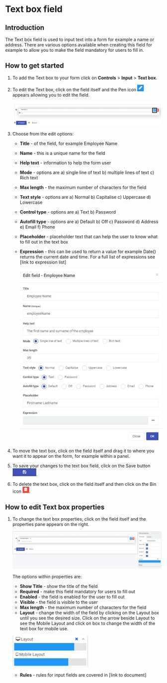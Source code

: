 # Text box field

## Introduction

The Text box field is used to input text into a form for example a name or address. There are various options available when creating this field for example to allow you to make the field mandatory for users to fill in.



## How to get started

1. To add the Text box to your form click on **Controls** > **Input** > **Text box**.

2. To edit the Text box, click on the field itself and the Pen icon ![Pen icon](images/penicon.png) appears allowing you to edit the field.

   ![Edit text box](images/edittextbox.png)

3. Choose from the edit options:

   - **Title** - of the field, for example Employee Name

   - **Name** - this is a unique name for the field

   - **Help text** - information to help the form user

   - **Mode** - options are a) single line of text b) multiple lines of text c) Rich text

   - **Max length** - the maximum number of characters for the field

   - **Text style** - options are a) Normal b) Capitalise c) Uppercase d) Lowercase

   - **Control type** - options are a) Text b) Password

   - **Autofill type** - options are a) Default b) Off c) Password d) Address e) Email f) Phone

   - **Placeholder** - placeholder text that can help the user to know what to fill out in the text box

   - **Expression** - this can be used to return a value for example Date() returns the current date and time. For a full list of expressions see [link to expression list]

     ![Example of text box options](images/textboxfilled.png)

4. To move the text box, click on the field itself and drag it to where you want it to appear on the form, for example within a panel. 

5. To save your changes to the text box field, click on the Save button ![Save button](images/saveprocess.png).

7. To delete the text box, click on the field itself and then click on the Bin icon ![Bin or Trash icon](images/binicon.png).

## How to edit Text box properties

1. To change the text box properties, click on the field itself and the properties pane appears on the right.

   ![Text box properties](images/textboxproperties.png)

   The options within properties are:

   - **Show Title** - show the title of the field
   - **Required** - make this field mandatory for users to fill out
   - **Enabled** - the field is enabled for the user to fill out
   - **Visible** - the field is visible to the user
   - **Max length** - the maximum number of characters for the field
   - **Layout** - change the width of the field by clicking on the Layout box until you see the desired size. Click on the arrow beside Layout to see the Mobile Layout and click on box to change the width of the text box for mobile use.

   ![Changing text box width](images/textboxsize.png)

   - **Rules** - rules for input fields are covered in [link to document]

